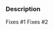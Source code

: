 <!--
The PR title must be written as if it is the subject line of a commit that contains the entire PR code. See https://cbea.ms/git-commit/#seven-rules for how to write commit messages. If the PR fixes a single issue you can also use the issue title.
-->

### Description

<!--
A brief summery of the changes. You do not need to repeat the description of the related issues. Instead consider explaining why you implemented something the way you did. For simple PRs it might be sufficient to just mention the issues it fixes.
-->

<!-- Mention all issues that the PR fixes like so: -->
Fixes #1
Fixes #2
